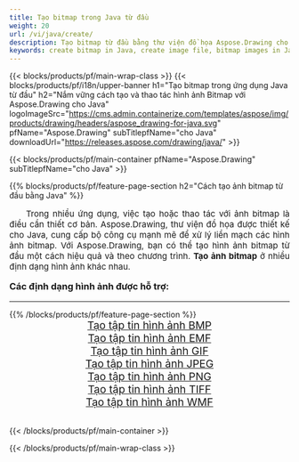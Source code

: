 ```yaml
---
title: Tạo bitmap trong Java từ đầu
weight: 20
url: /vi/java/create/
description: Tạo bitmap từ đầu bằng thư viện đồ họa Aspose.Drawing cho Java
keywords: create bitmap in Java, create image file, bitmap images in Java, bitmap from scratch, graphic library cho Java, generate images in Java
---
```


{{< blocks/products/pf/main-wrap-class >}}
{{< blocks/products/pf/i18n/upper-banner h1="Tạo bitmap trong ứng dụng Java từ đầu" h2="Nắm vững cách tạo và thao tác hình ảnh Bitmap với Aspose.Drawing cho Java" logoImageSrc="https://cms.admin.containerize.com/templates/aspose/img/products/drawing/headers/aspose_drawing-for-java.svg" pfName="Aspose.Drawing" subTitlepfName="cho Java" downloadUrl="https://releases.aspose.com/drawing/java/" >}}

{{< blocks/products/pf/main-container pfName="Aspose.Drawing" subTitlepfName="cho Java" >}}

{{% blocks/products/pf/feature-page-section  h2="Cách tạo ảnh bitmap từ đầu bằng Java" %}}
<p align="justify" style="text-indent:2em;font-size:15px;">
Trong nhiều ứng dụng, việc tạo hoặc thao tác với ảnh bitmap là điều cần thiết cơ bản. Aspose.Drawing, thư viện đồ họa được thiết kế cho Java, cung cấp bộ công cụ mạnh mẽ để xử lý liền mạch các hình ảnh bitmap. Với Aspose.Drawing, bạn có thể tạo hình ảnh bitmap từ đầu một cách hiệu quả và theo chương trình. <b>Tạo ảnh bitmap</b> ở nhiều định dạng hình ảnh khác nhau.
</p>

<h3 style="margin-top:16px;">
Các định dạng hình ảnh được hỗ trợ:
</h3>

<hr/>
{{% /blocks/products/pf/feature-page-section %}}
<div class="container-fluid productfamilypage bg-gray">
    <div class="convertypes bg-gray agp-content section">
        <div class="container">
		    <div class="row other-converters" style="gap: 10px;font-size: 19px;text-align:center;">
		        <div class='col-md-3 other-converter remove-lp remove-rp'><a href="bmp/" style="padding:15px;">Tạo tập tin hình ảnh BMP</a></div>
                <div class='col-md-3 other-converter remove-lp remove-rp'><a href="emf/" style="padding:15px;">Tạo tập tin hình ảnh EMF</a></div>
                <div class='col-md-3 other-converter remove-lp remove-rp'><a href="gif/" style="padding:15px;">Tạo tập tin hình ảnh GIF</a></div>
                <div class='col-md-3 other-converter remove-lp remove-rp'><a href="jpeg/" style="padding:15px;">Tạo tập tin hình ảnh JPEG</a></div>
                <div class='col-md-3 other-converter remove-lp remove-rp'><a href="png/" style="padding:15px;">Tạo tập tin hình ảnh PNG</a></div>
                <div class='col-md-3 other-converter remove-lp remove-rp'><a href="tiff/" style="padding:15px;">Tạo tập tin hình ảnh TIFF</a></div>
                <div class='col-md-3 other-converter remove-lp remove-rp'><a href="wmf/" style="padding:15px;">Tạo tập tin hình ảnh WMF</a></div>
            </div>
        </div>
    </div>
</div>
<br/>

{{< /blocks/products/pf/main-container >}}

{{< /blocks/products/pf/main-wrap-class >}}
